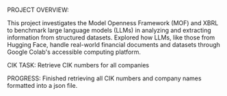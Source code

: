 PROJECT OVERVIEW:

This project investigates the Model Openness Framework (MOF) and XBRL to benchmark large language models (LLMs) in analyzing and extracting information from structured datasets. Explored how LLMs, like those from Hugging Face, handle real-world financial documents and datasets through Google Colab's accessible computing platform.

CIK TASK:
Retrieve CIK numbers for all companies 

PROGRESS:
Finished retrieving all CIK numbers and company names formatted into a json file.


